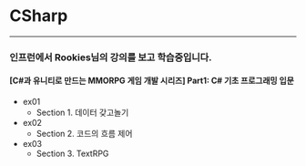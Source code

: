 # CSharp
***
### 인프런에서 Rookies님의 강의를 보고 학습중입니다.
#### [C#과 유니티로 만드는 MMORPG 게임 개발 시리즈] Part1: C# 기초 프로그래밍 입문
- ex01
  - Section 1. 데이터 갖고놀기
- ex02
  - Section 2. 코드의 흐름 제어
- ex03
  - Section 3. TextRPG
